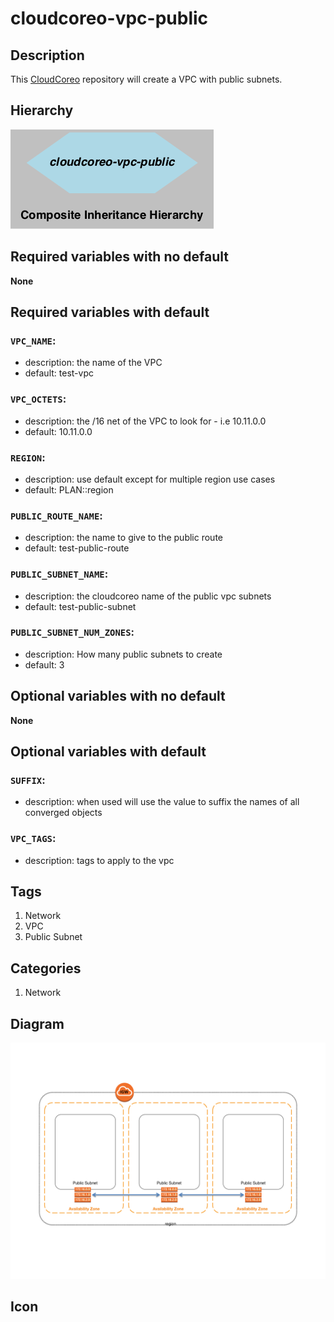 cloudcoreo-vpc-public
=====================


## Description
This [CloudCoreo](http://www.cloudcoreo.com) repository will create a VPC with public subnets.


## Hierarchy
![composite inheritance hierarchy](https://raw.githubusercontent.com/CloudCoreo/cloudcoreo-vpc-public/master/images/hierarchy.png "composite inheritance hierarchy")



## Required variables with no default

**None**


## Required variables with default

### `VPC_NAME`:
  * description: the name of the VPC
  * default: test-vpc


### `VPC_OCTETS`:
  * description: the /16 net of the VPC to look for - i.e 10.11.0.0
  * default: 10.11.0.0


### `REGION`:
  * description: use default except for multiple region use cases
  * default: PLAN::region

### `PUBLIC_ROUTE_NAME`:
  * description: the name to give to the public route
  * default: test-public-route


### `PUBLIC_SUBNET_NAME`:
  * description: the cloudcoreo name of the public vpc subnets
  * default: test-public-subnet


### `PUBLIC_SUBNET_NUM_ZONES`:
  * description: How many public subnets to create
  * default: 3


## Optional variables with no default

**None**


## Optional variables with default

### `SUFFIX`:
  * description: when used will use the value to suffix the names of all converged objects

### `VPC_TAGS`:
  * description: tags to apply to the vpc

## Tags
1. Network
1. VPC
1. Public Subnet

## Categories
1. Network



## Diagram
![alt text](https://raw.githubusercontent.com/CloudCoreo/cloudcoreo-vpc-public/master/images/diagram.png "Public VPC across 3 subnets")


## Icon




